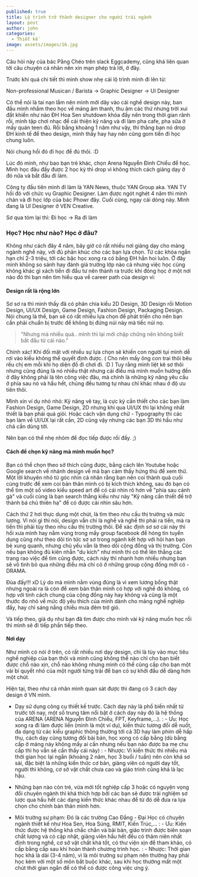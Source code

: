 ```yaml
---
published: true
title: Lộ trình trở thành designer cho người trái ngành
layout: post
author: john
categories:
  - Thiết kế
image: assets/images/16.jpg
---
```

Câu hỏi này của bác Pằng Chéo trên slack Eggcademy, cũng khá liên quan tới câu chuyện cá nhân nên xin mạn phép trả lời, ở đây.

Trước khi quá chi tiết thì mình show nhẹ cái lộ trình mình đi lên từ:

Non-professional Musican / Barista → Graphic Designer → UI Designer

Có thể nói là tai nạn lắm nên mình mới dây vào cái nghề design này, ban đầu mình nhắm theo học về mảng âm thanh, thu âm các thứ nhưng trời xui đất khiến như nào ĐH Hoa Sen shutdown khóa đấy nên trong thời gian rãnh rỗi, mình tập chơi nhạc để cải thiện kỹ năng và đi làm pha cafe, pha sữa ở mấy quán teen đú. Rồi bẵng khoảng 1 năm như vậy, thì thằng bạn nó drop ĐH kinh tế để theo design, mình thấy hay hay nên cũng gom tiền đi học chung luôn.

Nói chung hồi đó đi học để đú thôi. :D

Lúc đó mình, như bao bạn trẻ khác, chọn Arena Nguyễn Đình Chiểu để học. Mình học đâu đấy được 2 học kỳ thì drop vì không thích cách giảng dạy ở đó nữa và bắt đầu đi làm.

Công ty đầu tiên mình đi làm là YAN News, thuộc YAN Group aka. YAN TV hồi đó với chức vụ Graphic Designer. Làm được ngót nghét 4 năm thì mình chán và đi học lớp của bác Phowr đây. Cuối cùng, ngay cái dòng này. Mình đang là UI Designer ở VEN Creative.

Sơ qua tóm lại thì: Đi học → Ra đi làm

### Học? Học như nào? Học ở đâu?

Không như cách đây 4 năm, bây giờ có rất nhiều nơi giảng dạy cho mảng ngành nghề này, với đủ phân khúc cho các bạn lựa chọn. Từ các khóa ngắn hạn chỉ 2-3 triệu, tới các bậc học xong ra có bằng ĐH hẳn hoi luôn. Ở đây mình không so sánh hay đánh giá trường lớp nào cả nhưng việc học cũng không khác gì xách tiền đi đầu tư nên thành ra trước khi đóng học ở một nơi nào đó thì bạn nên tìm hiểu qua về career path của design vì:

#### Design rất là rộng lớn

Sơ sơ ra thì mình thấy đã có phân chia kiểu 2D Design, 3D Design rồi Motion Design, UI/UX Design, Game Design, Fashion Design, Packaging Design. Nói chung là thế, bạn sẽ có rất nhiều lựa chọn để phát triển cho nên bạn cần phải chuẩn bị trước để không bị đứng núi này mà tiếc núi nọ.

> "Nhưng mà nhiều quá.. mình thì lại mới chập chững nên không biết bắt đầu từ cái nào."

Chính xác! Khi đối mặt với nhiều sự lựa chọn sẽ khiến con người tụi mình dễ rơi vào kiểu không thể quyết định được. ( Cho nên mấy ông con trai thôi bêu rếu chị em mỗi khi họ diện đồ đi chơi đi. :D ) Tuy rằng mình liệt kê sơ thôi nhưng cũng đúng là nó nhiều thật nhưng cái điều mà mình muốn hướng đến ở đây không phải là tên công việc đâu, mà chính là những kỹ năng yêu cầu ở phía sau nó và hầu hết, chúng đều tương tự nhau chỉ khác nhau ở độ ưu tiên thôi.

Mình xin ví dụ nhỏ nhỏ: Kỹ năng vẽ tay, là cực kỳ cần thiết cho các bạn làm Fashion Design, Game Design, 2D nhưng khi qua UI/UX thì lại không nhất thiết là bạn phải quá giỏi. Hoặc cách vận dụng chữ - Typography thì các bạn làm về UI/UX lại rất cần, 2D cũng vậy nhưng các bạn 3D thì hầu như chả cần dùng tới.

Nên bạn có thể nhẹ nhỏm để đọc tiếp được rồi đấy. ;)

#### Cách để chọn kỹ năng mà mình muốn học?

Bạn có thể chọn theo sở thích cũng được, bằng cách lên Youtube hoặc Google search về nhánh design về mà bạn cảm thấy hứng thú để xem thử. Một lời khuyên nhỏ từ góc nhìn cá nhân rằng bạn nên coi thành quả cuối cùng trước để xem coi bản thân mình có bị kích thích không, sau đó bạn có thể tìm một số video kiểu speed art để có cái nhìn rõ hơn về "phía sau cánh gà" và cuối cùng là bạn search thẳng kiểu như này "Kỹ năng cần thiết để trở thành bá chủ thiên hạ" để có được cái nhìn sâu hơn.

Cách thứ 2 hơi thực dụng một chút, là tìm theo nhu cầu thị trường và mức lương. Vì nói gì thì nói, design vẫn chỉ là nghề và nghề thì phải ra tiền, mà ra tiền thì phải tùy theo nhu cầu thị trường thôi. Để xác định sơ sơ cái này thì hồi xưa mình hay nằm vùng trong mấy group facebook để hóng tin tuyển dụng cũng như theo dõi tin tức sơ sơ trong ngành kết hợp với hỏi han bạn bè xung quanh, nhưng chủ yếu vẫn là theo dõi cộng đồng và thị trường. Còn nếu bạn không đủ kiên nhẫn "du kích" như mình thì có thể lên thẳng các trang rao việc để tìm cũng được, cách này thì nhanh hơn nhiều nhưng bạn sẽ vô tình bỏ qua những điều mà chỉ có ở những group cộng đồng mới có - DRAMA.

Đùa đấy!!! xD Lý do mà mình nằm vùng đúng là vì xem lương bổng thật nhưng ngoài ra là còn để xem bản thân mình có hợp với nghề đó không, có hợp với tính cách chung của cộng đồng này hay không và cũng là một thước đo nhỏ về mức độ yêu thích của mình dành cho mảng nghề nghiệp đấy, hay chỉ sáng nắng chiều mưa đêm trở gió.

Và tiếp theo, giả dụ như bạn đã tìm được cho mình vài kỹ năng muốn học rồi thì mình sẽ đi tiếp phần tiếp theo.

#### Nơi dạy

Như mình có nói ở trên, có rất nhiều nơi dạy design, chỉ là tùy vào mục tiêu nghề nghiệp của bạn thôi và mình cũng không thể nào chỉ cho bạn biết được chỗ nào xịn, chỗ nào không nhưng mình có thể cũng cấp cho bạn một vài bí quyết nhỏ của một người từng trải để bạn có sự khởi đầu dễ dàng hơn một chút.

Hiện tại, theo như cá nhân mình quan sát được thì đang có 3 cách dạy design ở VN mình.

- Dạy sử dụng công cụ thiết kế trước. Cách dạy này là phổ biến nhất từ trước tới nay, một số trung tâm nổi bật ở cách dạy này đó là hệ thống của ARENA (ARENA Nguyễn Đình Chiểu, FPT, Keyframe,...).
: - Ưu: Học xong ra đi làm được liền (mình là một ví dụ), kiến thức tương đối dễ nuốt, đa dạng từ các kiểu graphic thông thường tới cả 3D hay làm phim dễ hấp thụ, cách dạy cũng tương đối bài bản, học xong có cấp bằng (dù bằng cấp ở mảng này không mấy ai cần nhưng nếu bạn nào được ba mẹ chu cấp thì họ vẫn sẽ cần thấy cái này)
: - Nhược: Vì kiến thức thì nhiều mà thời gian học lại ngắn (khoảng 2 năm, học 3 buổi / tuần) nên còn khá sơ sài, đặc biệt là những kiến thức cơ bản, giảng viên có người dạy tốt, người thì không, cơ sở vật chất chưa cao và giáo trình cũng khá là lạc hậu.

- Những bạn nào còn trẻ, vừa mới tốt nghiệp cấp 3 hoặc có nguyện vọng đổi chuyên ngành thì khá thích hợp bởi các bạn sẽ được trải nghiệm sơ lược qua hầu hết các dạng kiến thức khác nhau để từ đó dễ đưa ra lựa chọn cho chính bản thân mình hơn.

- Môi trường sư phạm: Đó là các trường Cao Đẳng - Đại Học có chuyên ngành thiết kế như Hoa Sen, Hoa Súng, RMIT, Kiến Trúc,...
: - Ưu: Kiến thức được hệ thống khá chắc chắn và bài bản, giáo trình được biên soạn chất lượng và có cập nhật, giảng viên hầu hết đều có thâm niên nhất định trong nghề, cơ sở vật chất khá tốt, có thư viện xịn để tham khảo, có cấp bằng cấp sau khi hoàn thành chương trình học.
: - Nhược: Thời gian học khá là dài (3-4 năm), vì là môi trường sư phạm nên thường hay phải học kèm với một số môn bắt buộc khác, sau khi học thường mất một chút thời gian ngắn để có thể có được công việc ưng ý.